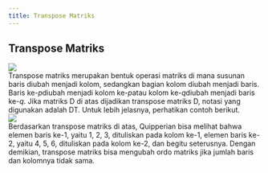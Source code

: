 ```yaml
---
title: Transpose Matriks
---
```

## **Transpose Matriks**

![](https://i2.wp.com/quipperhome.wpcomstaging.com/wp-content/uploads/2019/07/Kelas-12-YukBelajar-Matriks-dan-Contoh-Soalnya-di-Sini3-2.png?resize=800%2C533&ssl=1)\
Transpose matriks merupakan bentuk operasi matriks di mana susunan baris diubah menjadi kolom, sedangkan bagian kolom diubah menjadi baris. Baris ke-*p*diubah menjadi kolom ke-*p*atau kolom ke-*q*diubah menjadi baris ke-*q*. Jika matriks D di atas dijadikan transpose matriks D, notasi yang digunakan adalah DT. Untuk lebih jelasnya, perhatikan contoh berikut.\
![](https://i0.wp.com/quipperhome.wpcomstaging.com/wp-content/uploads/2019/07/matriks-3-2.png?resize=394%2C174&ssl=1)\
Berdasarkan transpose matriks di atas, Quipperian bisa melihat bahwa elemen baris ke-1, yaitu 1, 2, 3, dituliskan pada kolom ke-1, elemen baris ke-2, yaitu 4, 5, 6, dituliskan pada kolom ke-2, dan begitu seterusnya. Dengan demikian, transpose matriks bisa mengubah ordo matriks jika jumlah baris dan kolomnya tidak sama.